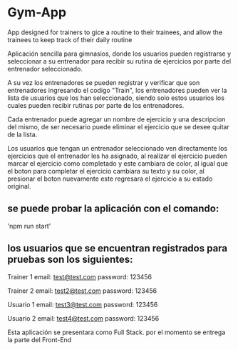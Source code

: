 # Gym-App

App designed for trainers to gice a routine to their trainees, and allow the trainees to keep track of their daily routine

Aplicación sencilla para gimnasios, donde los usuarios pueden registrarse y seleccionar a su entrenador para recibir su rutina de ejercicios por parte del entrenador seleccionado.

A su vez los entrenadores se pueden registrar y verificar que son entrenadores ingresando el codigo "Train", los entrenadores pueden ver la lista de usuarios que los han seleccionado,
siendo solo estos usuarios los cuales pueden recibir rutinas por parte de los entrenadores.

Cada entrenador puede agregar un nombre de ejercicio y una descripcion del mismo, de ser necesario puede eliminar el ejercicio que se desee quitar de la lista.

Los usuarios que tengan un entrenador seleccionado ven directamente los ejercicios que el entrenador les ha asignado, al realizar el ejercicio pueden marcar el ejercicio como completado y este cambiara de color,
al igual que el boton para completar el ejercicio cambiara su texto y su color, al presionar el boton nuevamente este regresara el ejercicio a su estado original.

## se puede probar la aplicación con el comando:

'npm run start'

## los usuarios que se encuentran registrados para pruebas son los siguientes:

Trainer 1 email: test@test.com password: 123456

Trainer 2 email: test2@test.com password: 123456

Usuario 1 email: test3@test.com password: 123456

Usuario 2 email: test4@test.com password: 123456

Esta aplicación se presentara como Full Stack. por el momento se entrega la parte del Front-End
